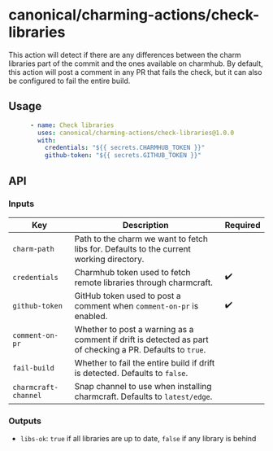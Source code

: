 # canonical/charming-actions/check-libraries

This action will detect if there are any differences between the charm libraries part of the commit
and the ones available on charmhub. By default, this action will post a comment in any PR that fails the check,
but it can also be configured to fail the entire build.

## Usage

```yaml
      - name: Check libraries
        uses: canonical/charming-actions/check-libraries@1.0.0
        with:
          credentials: "${{ secrets.CHARMHUB_TOKEN }}"
          github-token: "${{ secrets.GITHUB_TOKEN }}"
```

## API

### Inputs

| Key                  | Description                                                                                               | Required |
| -------------------- | --------------------------------------------------------------------------------------------------------- | -------- | 
| `charm-path`         | Path to the charm we want to fetch libs for. Defaults to the current working directory.                   |          |
| `credentials`        | Charmhub token used to fetch remote libraries through charmcraft.                                         | ✔️       |
| `github-token`       | GitHub token used to post a comment when `comment-on-pr` is enabled.                                      | ✔️       |
| `comment-on-pr`      | Whether to post a warning as a comment if drift is detected as part of checking a PR. Defaults to `true`. |          |
| `fail-build`         | Whether to fail the entire build if drift is detected. Defaults to `false`.                               |          |
| `charmcraft-channel` | Snap channel to use when installing charmcraft. Defaults to `latest/edge`.                                |          |


### Outputs

- `libs-ok`: `true` if all libraries are up to date, `false` if any library is behind
